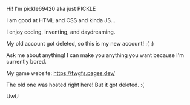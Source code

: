 Hi! I'm pickle69420 aka just PICKLE

I am good at HTML and CSS and kinda JS...

I enjoy coding, inventing, and daydreaming.

My old account got deleted, so this is my new account! :( :)

Ask me about anything! I can make you anything you want because I'm currently bored.

My game website: https://fwgfs.pages.dev/

The old one was hosted right here! But it got deleted. :(

UwU

